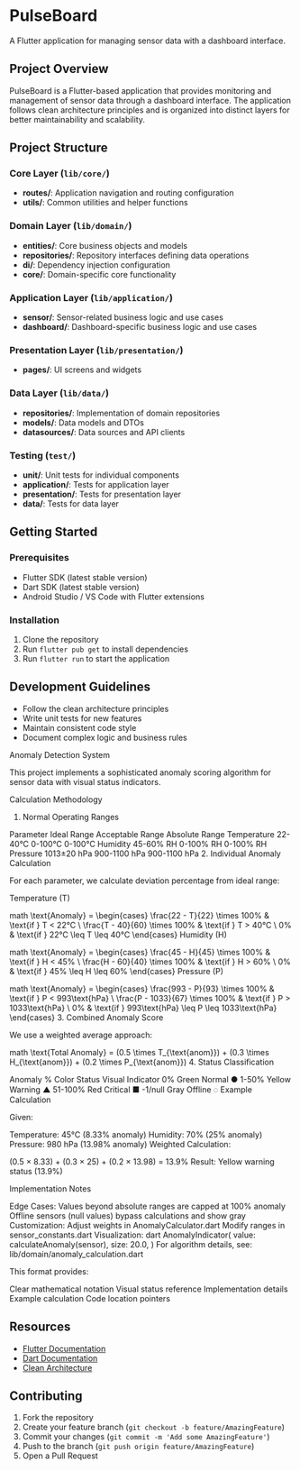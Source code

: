 # PulseBoard

A Flutter application for managing sensor data with a dashboard interface.

## Project Overview

PulseBoard is a Flutter-based application that provides monitoring and management of sensor data through a dashboard interface. The application follows clean architecture principles and is organized into distinct layers for better maintainability and scalability.

## Project Structure

### Core Layer (`lib/core/`)
- **routes/**: Application navigation and routing configuration
- **utils/**: Common utilities and helper functions

### Domain Layer (`lib/domain/`)
- **entities/**: Core business objects and models
- **repositories/**: Repository interfaces defining data operations
- **di/**: Dependency injection configuration
- **core/**: Domain-specific core functionality

### Application Layer (`lib/application/`)
- **sensor/**: Sensor-related business logic and use cases
- **dashboard/**: Dashboard-specific business logic and use cases

### Presentation Layer (`lib/presentation/`)
- **pages/**: UI screens and widgets

### Data Layer (`lib/data/`)
- **repositories/**: Implementation of domain repositories
- **models/**: Data models and DTOs
- **datasources/**: Data sources and API clients

### Testing (`test/`)
- **unit/**: Unit tests for individual components
- **application/**: Tests for application layer
- **presentation/**: Tests for presentation layer
- **data/**: Tests for data layer

## Getting Started

### Prerequisites
- Flutter SDK (latest stable version)
- Dart SDK (latest stable version)
- Android Studio / VS Code with Flutter extensions

### Installation
1. Clone the repository
2. Run `flutter pub get` to install dependencies
3. Run `flutter run` to start the application

## Development Guidelines

- Follow the clean architecture principles
- Write unit tests for new features
- Maintain consistent code style
- Document complex logic and business rules

Anomaly Detection System

This project implements a sophisticated anomaly scoring algorithm for sensor data with visual status indicators.

Calculation Methodology

1. Normal Operating Ranges

Parameter	Ideal Range	Acceptable Range	Absolute Range
Temperature	22-40°C	0-100°C	0-100°C
Humidity	45-60% RH	0-100% RH	0-100% RH
Pressure	1013±20 hPa	900-1100 hPa	900-1100 hPa
2. Individual Anomaly Calculation

For each parameter, we calculate deviation percentage from ideal range:

Temperature (T)

math
\text{Anomaly} = 
\begin{cases} 
\frac{22 - T}{22} \times 100\% & \text{if } T < 22°C \\
\frac{T - 40}{60} \times 100\% & \text{if } T > 40°C \\
0\% & \text{if } 22°C \leq T \leq 40°C
\end{cases}
Humidity (H)

math
\text{Anomaly} = 
\begin{cases} 
\frac{45 - H}{45} \times 100\% & \text{if } H < 45\% \\
\frac{H - 60}{40} \times 100\% & \text{if } H > 60\% \\
0\% & \text{if } 45\% \leq H \leq 60\%
\end{cases}
Pressure (P)

math
\text{Anomaly} = 
\begin{cases} 
\frac{993 - P}{93} \times 100\% & \text{if } P < 993\text{hPa} \\
\frac{P - 1033}{67} \times 100\% & \text{if } P > 1033\text{hPa} \\
0\% & \text{if } 993\text{hPa} \leq P \leq 1033\text{hPa}
\end{cases}
3. Combined Anomaly Score

We use a weighted average approach:

math
\text{Total Anomaly} = (0.5 \times T_{\text{anom}}) + (0.3 \times H_{\text{anom}}) + (0.2 \times P_{\text{anom}})
4. Status Classification

Anomaly %	Color	Status	Visual Indicator
0%	Green	Normal	●
1-50%	Yellow	Warning	▲
51-100%	Red	Critical	■
-1/null	Gray	Offline	◌
Example Calculation

Given:

Temperature: 45°C (8.33% anomaly)
Humidity: 70% (25% anomaly)
Pressure: 980 hPa (13.98% anomaly)
Weighted Calculation:

(0.5 × 8.33) + (0.3 × 25) + (0.2 × 13.98) = 13.9%
Result: Yellow warning status (13.9%)

Implementation Notes

Edge Cases:
Values beyond absolute ranges are capped at 100% anomaly
Offline sensors (null values) bypass calculations and show gray
Customization:
Adjust weights in AnomalyCalculator.dart
Modify ranges in sensor_constants.dart
Visualization:
dart
AnomalyIndicator(
  value: calculateAnomaly(sensor),
  size: 20.0,
)
For algorithm details, see: lib/domain/anomaly_calculation.dart

This format provides:

Clear mathematical notation
Visual status reference
Implementation details
Example calculation
Code location pointers


## Resources

- [Flutter Documentation](https://docs.flutter.dev/)
- [Dart Documentation](https://dart.dev/guides)
- [Clean Architecture](https://blog.cleancoder.com/uncle-bob/2012/08/13/the-clean-architecture.html)

## Contributing

1. Fork the repository
2. Create your feature branch (`git checkout -b feature/AmazingFeature`)
3. Commit your changes (`git commit -m 'Add some AmazingFeature'`)
4. Push to the branch (`git push origin feature/AmazingFeature`)
5. Open a Pull Request

